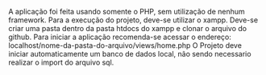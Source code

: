A aplicação foi feita usando somente o PHP, sem utilização de nenhum framework.
Para a execução do projeto, deve-se utilizar o xampp.
Deve-se criar uma pasta dentro da pasta htdocs do xampp e clonar o arquivo do github.
Para iniciar a aplicação recomenda-se acessar o endereço: localhost/nome-da-pasta-do-arquivo/views/home.php
O Projeto deve iniciar automaticamente um banco de dados local, não sendo necessario realizar o import do arquivo sql.